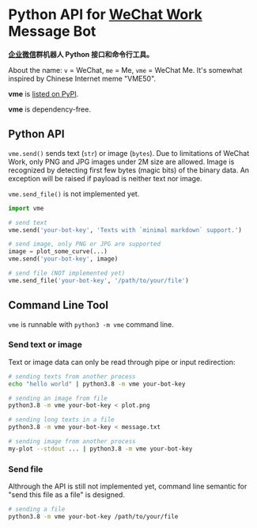 # Python API for [WeChat Work](https://work.weixin.qq.com) Message Bot

**[企业微信](https://work.weixin.qq.com)群机器人 Python 接口和命令行工具。**

About the name: `v` = WeChat, `me` = Me, `vme` = WeChat Me.  It's somewhat inspired by Chinese Internet meme "VME50".

**vme** is [listed on PyPI](https://pypi.org/project/vme/).

**vme** is dependency-free.

## Python API

`vme.send()` sends text (`str`) or image (`bytes`).  Due to limitations of WeChat Work, only PNG and JPG images under 2M size are allowed.  Image is recognized by detecting first few bytes (magic bits) of the binary data.  An exception will be raised if payload is neither text nor image.

`vme.send_file()` is not implemented yet.

```python
import vme

# send text
vme.send('your-bot-key', 'Texts with `minimal markdown` support.')

# send image, only PNG or JPG are supported
image = plot_some_curve(...)
vme.send('your-bot-key', image)

# send file (NOT implemented yet)
vme.send_file('your-bot-key', '/path/to/your/file')
```

## Command Line Tool

`vme` is runnable with `python3 -m vme` command line.

### Send text or image

Text or image data can only be read through pipe or input redirection:

```bash
# sending texts from another process
echo "hello world" | python3.8 -m vme your-bot-key

# sending an image from file
python3.8 -m vme your-bot-key < plot.png

# sending long texts in a file
python3.8 -m vme your-bot-key < message.txt

# sending image from another process
my-plot --stdout ... | python3.8 -m vme your-bot-key
```

### Send file

Althrough the API is still not implemented yet, command line semantic for "send this file as a file" is designed.

```bash
# sending a file
python3.8 -m vme your-bot-key /path/to/your/file
```

